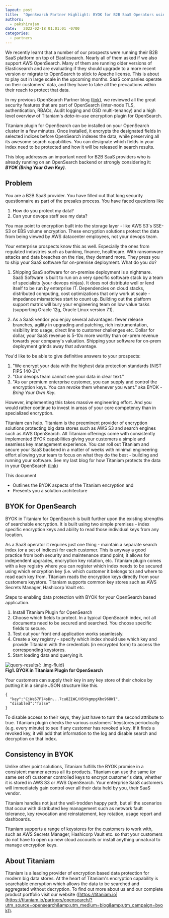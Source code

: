 ```yaml
---
layout: post
title:  "OpenSearch Partner Highlight: BYOK for B2B SaaS Operators using OpenSearch"
authors:
  - pakshirajan 
date:   2022-02-18 01:01:01 -0700
categories:
  - partners
---
```


We recently learnt that a number of our prospects were running their B2B SaaS platform on top of Elasticsearch. Nearly all of them asked if we also support AWS OpenSearch. Many of them are running older versions of Elasticsearch and are evaluating if they should upgrade to a more recent version or migrate to OpenSearch to stick to Apache license. This is about to play out in large scale in the upcoming months. SaaS companies operate on their customers' data, and they have to take all the precautions within their reach to protect that data. 

In my previous OpenSearch Partner blog ([link](https://opensearch.org/blog/partners/2021/08/partner-highlight-titaniam/)), we reviewed all the great security features that are part of OpenSearch (inter-node TLS, authentication, RBACs, Audit logging and OSD multi-tenancy) and a high level overview of Titaniam's _data-in-use_ encryption plugin for OpenSearch.

Titaniam plugin for OpenSearch can be installed on your OpenSearch cluster in a few minutes. Once installed, it encrypts the designated fields in selected indices before OpenSearch indexes the data, while preserving all its awesome search capabilities. You can designate which fields in your index need to be protected and how it will be released in search results.

This blog addresses an important need for B2B SaaS providers who is already running on an OpenSearch backend or strongly considering it: _**BYOK (Bring Your Own Key)**_.

## Problem

You are a B2B SaaS provider. You have filled out that long security questionnaire as part of the presales process. You have faced questions like 
1. How do you protect my data? 
2. Can your devops staff see my data?

You may point to encryption built into the storage layer - like AWS S3&#39;s SSE-S3 or EBS volume encryption. These encryption solutions protect the data from being viewed by AWS datacenter employees, not your devops team.

Your enterprise prospects know this as well. Especially the ones from regulated industries such as banking, finance, healthcare. With ransomware attacks and data breaches on the rise, they demand more. They press you to ship your SaaS software for on-premise deployment. What do you do?

1. Shipping SaaS software for on-premise deployment is a nightmare. SaaS Software is built to run on a very specific software stack by a team of specialists (your devops ninjas). It does not distribute well or lend itself to be run by enterprise IT. Dependencies on cloud stacks, distributed computing, cost optimizations that only work at scale - impedance mismatches start to count up. Building out the platform support matrix will bury your engineering team on low value tasks (supporting Oracle 12g, Oracle Linux version 7.1).

2. As a SaaS vendor you enjoy several advantages: fewer release branches, agility in upgrading and patching, rich instrumentation, visibility into usage, direct line to customer challenges etc. Dollar for dollar, your SaaS revenue is 5-10x more worthy than on-prem revenue towards your company&#39;s valuation. Shipping your software for on-prem deployment grinds away that advantage.

You&#39;d like to be able to give definitive answers to your prospects:

1. &quot;We encrypt your data with the highest data protection standards (NIST FIPS 140-2).&quot;
2. &quot;Our devops team cannot see your data in clear text.&quot;
3. &quot;As our premium enterprise customer, you can supply and control the encryption keys. You can revoke them whenever you want.&quot; aka BYOK - _Bring Your Own Key_.

However, implementing this takes massive engineering effort. And you would rather continue to invest in areas of your core competency than in specialized encryption.

Titaniam can help. Titaniam is the preeminent provider of encryption solutions protecting big data stores such as AWS S3 and search engines such as AWS OpenSearch. All Titaniam offerings come with consistently implemented BYOK capabilities giving your customers a simple and seamless key management experience. You can roll out Titaniam and secure your SaaS backend in a matter of weeks with minimal engineering effort allowing your team to focus on what they do the best - building and running your software. See my last blog for how Titaniam protects the data in your OpenSearch ([link](https://opensearch.org/blog/partners/2021/08/partner-highlight-titaniam/))

This document

- Outlines the BYOK aspects of the Titaniam encryption and
- Presents you a solution architecture

## BYOK for OpenSearch

BYOK in Titaniam for OpenSearch is built further upon the existing strengths of searchable encryption. It is built using two simple premises - index specific encryption keys and ability to read those individual keys from any location.

As a SaaS operator it requires just one thing - maintain a separate search index (or a set of indices) for each customer. This is anyway a good practice from both security and maintenance stand point; it allows for independent upgrades, encryption key rotation, etc. Titaniam plugin comes with a key registry where you can register which index needs to be secured using which encryption key (i.e. which customer it belongs to) and where to read each key from. Titaniam reads the encryption keys directly from your customers keystore. Titaniam supports common key stores such as AWS Secrets Manager, Hashicorp Vault etc.

Steps to enabling data protection with BYOK for your OpenSearch based application.

1. Install Titaniam Plugin for OpenSearch
2. Choose which fields to protect. In a typical OpenSearch index, not all documents need to be secured and searched. You choose specific fields to secure.
3. Test out your front end application works seamlessly.
4. Create a key registry - specify which index should use which key and provide Titaniam with the credentials (in encrypted form) to access the corresponding keystores.
5. Start loading data and querying it.

![query-results](/assets/media/blog-images/2022-02-18-partner-highlight-titaniam/titaniam-opensearch-byok.png){: .img-fluid}  
**Fig1. BYOK in Titaniam Plugin for OpenSearch**

Your customers can supply their key in any key store of their choice by putting it in a simple JSON structure like this.

    {
      "key":"CjWe57Pl4sDn...7cu8Z1WC/H5tkgmpgXbo968WI",
      "disabled":"false"
    }

To disable access to their keys, they just have to turn the second attribute to true. Titaniam plugin checks the various customers&#39; keystores periodically (e.g. every minute) to see if any customer has revoked a key. If it finds a revoked key, it will add that information to the log and disable search and decryption on that index.

## Consistency in BYOK

Unlike other point solutions, Titaniam fulfills the BYOK promise in a consistent manner across all its products. Titaniam can use the same (or same set of) customer controlled keys to encrypt customer&#39;s data, whether it is stored in AWS S3 or AWS OpenSearch. Your enterprise SaaS customers will immediately gain control over all their data held by you, their SaaS vendor.

Titaniam handles not just the well-trodden happy path, but all the scenarios that occur with distributed key management such as network fault tolerance, key revocation and reinstatement, key rotation, usage report and dashboards.

Titaniam supports a range of keystores for the customers to work with, such as AWS Secrets Manager, Hashicorp Vault etc. so that your customers do not have to open up new cloud accounts or install anything unnatural to manage encryption keys.

## About Titaniam

Titaniam is a leading provider of encryption based data protection for modern big data stores. At the heart of Titaniam&#39;s encryption capability is searchable encryption which allows the data to be searched and aggregated without decryption. To find out more about us and our complete product portfolio visit our website ([https://titaniam.io](https://titaniam.io/partners/opensearch/?utm_source=opensearch&amp;utm_medium=blog&amp;utm_campaign=byok)).
